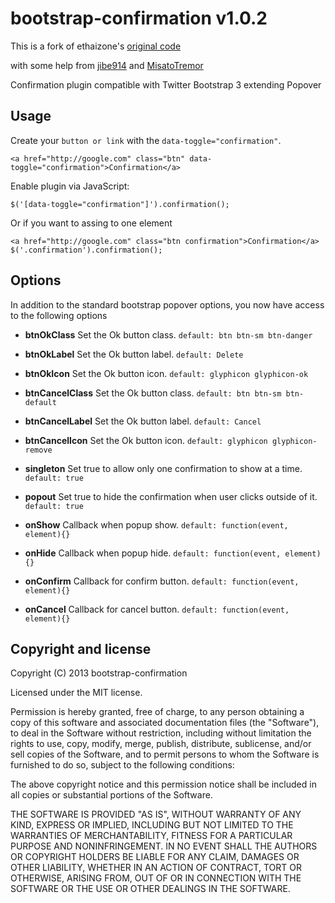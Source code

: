 # bootstrap-confirmation v1.0.2

This is a fork of ethaizone's [original code](https://github.com/ethaizone/Bootstrap-Confirmation)

with some help from [jibe914](https://github.com/jibe914/Bootstrap-Confirmation)
and [MisatoTremor](https://github.com/MisatoTremor/bootstrap-confirmation)

Confirmation plugin compatible with Twitter Bootstrap 3 extending Popover

## Usage

Create your `button or link` with the `data-toggle="confirmation"`.

    <a href="http://google.com" class="btn" data-toggle="confirmation">Confirmation</a>

Enable plugin via JavaScript:

    $('[data-toggle="confirmation"]').confirmation();

Or if you want to assing to one element

    <a href="http://google.com" class="btn confirmation">Confirmation</a>
    $('.confirmation').confirmation();

## Options

In addition to the standard bootstrap popover options, you now have access to the following options

+ **btnOkClass**
  Set the Ok button class. `default: btn btn-sm btn-danger`

+ **btnOkLabel**
  Set the Ok button label. `default: Delete`

+ **btnOkIcon**
  Set the Ok button icon. `default: glyphicon glyphicon-ok`

+ **btnCancelClass**
  Set the Ok button class. `default: btn btn-sm btn-default`

+ **btnCancelLabel**
  Set the Ok button label. `default: Cancel`

+ **btnCancelIcon**
  Set the Ok button icon. `default: glyphicon glyphicon-remove`

+ **singleton**
  Set true to allow only one confirmation to show at a time. `default: true`

+ **popout**
  Set true to hide the confirmation when user clicks outside of it. `default: true`

+ **onShow**
  Callback when popup show. `default: function(event, element){}`

+ **onHide**
  Callback when popup hide. `default: function(event, element){}`

+ **onConfirm**
  Callback for confirm button. `default: function(event, element){}`

+ **onCancel**
  Callback for cancel button. `default: function(event, element){}`

## Copyright and license

Copyright (C) 2013 bootstrap-confirmation

Licensed under the MIT license.

Permission is hereby granted, free of charge, to any person obtaining a copy of this software and associated
documentation files (the "Software"), to deal in the Software without restriction, including without limitation the
rights to use, copy, modify, merge, publish, distribute, sublicense, and/or sell copies of the Software, and to permit
persons to whom the Software is furnished to do so, subject to the following conditions:

The above copyright notice and this permission notice shall be included in all copies or substantial portions of the
Software.

THE SOFTWARE IS PROVIDED "AS IS", WITHOUT WARRANTY OF ANY KIND, EXPRESS OR IMPLIED, INCLUDING BUT NOT LIMITED TO THE
WARRANTIES OF MERCHANTABILITY, FITNESS FOR A PARTICULAR PURPOSE AND NONINFRINGEMENT. IN NO EVENT SHALL THE AUTHORS OR
COPYRIGHT HOLDERS BE LIABLE FOR ANY CLAIM, DAMAGES OR OTHER LIABILITY, WHETHER IN AN ACTION OF CONTRACT, TORT OR
OTHERWISE, ARISING FROM, OUT OF OR IN CONNECTION WITH THE SOFTWARE OR THE USE OR OTHER DEALINGS IN THE SOFTWARE.
